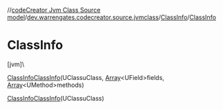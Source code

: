 //[codeCreator Jvm Class Source model](../../../index.md)/[dev.warrengates.codecreator.source.jvmclass](../index.md)/[ClassInfo](index.md)/[ClassInfo](-class-info.md)

# ClassInfo

[jvm]\

[ClassInfo](index.md)[ClassInfo](-class-info.md)(UClassuClass, [Array](https://kotlinlang.org/api/latest/jvm/stdlib/kotlin/-array/index.html)&lt;UField&gt;fields, [Array](https://kotlinlang.org/api/latest/jvm/stdlib/kotlin/-array/index.html)&lt;UMethod&gt;methods)

[ClassInfo](index.md)[ClassInfo](-class-info.md)(UClassuClass)
